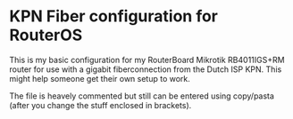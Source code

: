 # KPN Fiber configuration for RouterOS

This is my basic configuration for my RouterBoard Mikrotik RB4011IGS+RM router for use with a gigabit fiberconnection from the Dutch ISP KPN. This might help someone get their own setup to work. 

The file is heavely commented but still can be entered using copy/pasta (after you change the stuff enclosed in brackets).
